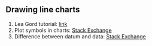 ## Drawing line charts

1. Lea Gord tutorial: [link](https://bl.ocks.org/gordlea/27370d1eea8464b04538e6d8ced39e89)
2. Plot symbols in charts: [Stack Exchange](https://stackoverflow.com/questions/24539234/list-of-d3-symbols-available-to-us)
3. Difference between datum and data: [Stack Exchange](https://stackoverflow.com/questions/13728402/what-is-the-difference-d3-datum-vs-data)
